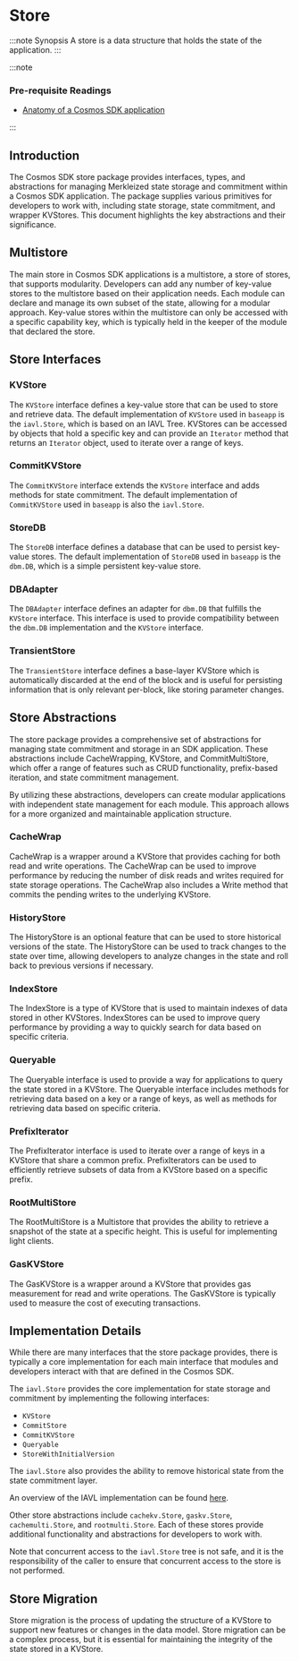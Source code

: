 

# Store

:::note Synopsis
A store is a data structure that holds the state of the application.
:::

:::note

### Pre-requisite Readings

* [Anatomy of a Cosmos SDK application](../high-level-concepts/00-overview-app.md)

:::

## Introduction

The Cosmos SDK store package provides interfaces, types, and abstractions for managing Merkleized state storage and commitment within a Cosmos SDK application. The package supplies various primitives for developers to work with, including state storage, state commitment, and wrapper KVStores. This document highlights the key abstractions and their significance.

## Multistore

The main store in Cosmos SDK applications is a multistore, a store of stores, that supports modularity. Developers can add any number of key-value stores to the multistore based on their application needs. Each module can declare and manage its own subset of the state, allowing for a modular approach. Key-value stores within the multistore can only be accessed with a specific capability key, which is typically held in the keeper of the module that declared the store.

## Store Interfaces

### KVStore

The `KVStore` interface defines a key-value store that can be used to store and retrieve data. The default implementation of `KVStore` used in `baseapp` is the `iavl.Store`, which is based on an IAVL Tree. KVStores can be accessed by objects that hold a specific key and can provide an `Iterator` method that returns an `Iterator` object, used to iterate over a range of keys.

### CommitKVStore

The `CommitKVStore` interface extends the `KVStore` interface and adds methods for state commitment. The default implementation of `CommitKVStore` used in `baseapp` is also the `iavl.Store`.

### StoreDB

The `StoreDB` interface defines a database that can be used to persist key-value stores. The default implementation of `StoreDB` used in `baseapp` is the `dbm.DB`, which is a simple persistent key-value store.

### DBAdapter

The `DBAdapter` interface defines an adapter for `dbm.DB` that fulfills the `KVStore` interface. This interface is used to provide compatibility between the `dbm.DB` implementation and the `KVStore` interface.

### TransientStore

The `TransientStore` interface defines a base-layer KVStore which is automatically discarded at the end of the block and is useful for persisting information that is only relevant per-block, like storing parameter changes.

## Store Abstractions

The store package provides a comprehensive set of abstractions for managing state commitment and storage in an SDK application. These abstractions include CacheWrapping, KVStore, and CommitMultiStore, which offer a range of features such as CRUD functionality, prefix-based iteration, and state commitment management.

By utilizing these abstractions, developers can create modular applications with independent state management for each module. This approach allows for a more organized and maintainable application structure.

### CacheWrap

CacheWrap is a wrapper around a KVStore that provides caching for both read and write operations. The CacheWrap can be used to improve performance by reducing the number of disk reads and writes required for state storage operations. The CacheWrap also includes a Write method that commits the pending writes to the underlying KVStore.

### HistoryStore

The HistoryStore is an optional feature that can be used to store historical versions of the state. The HistoryStore can be used to track changes to the state over time, allowing developers to analyze changes in the state and roll back to previous versions if necessary.

### IndexStore

The IndexStore is a type of KVStore that is used to maintain indexes of data stored in other KVStores. IndexStores can be used to improve query performance by providing a way to quickly search for data based on specific criteria.

### Queryable

The Queryable interface is used to provide a way for applications to query the state stored in a KVStore. The Queryable interface includes methods for retrieving data based on a key or a range of keys, as well as methods for retrieving data based on specific criteria.

### PrefixIterator

The PrefixIterator interface is used to iterate over a range of keys in a KVStore that share a common prefix. PrefixIterators can be used to efficiently retrieve subsets of data from a KVStore based on a specific prefix.

### RootMultiStore

The RootMultiStore is a Multistore that provides the ability to retrieve a snapshot of the state at a specific height. This is useful for implementing light clients.

### GasKVStore

The GasKVStore is a wrapper around a KVStore that provides gas measurement for read and write operations. The GasKVStore is typically used to measure the cost of executing transactions.

## Implementation Details

While there are many interfaces that the store package provides, there is typically a core implementation for each main interface that modules and developers interact with that are defined in the Cosmos SDK.

The `iavl.Store` provides the core implementation for state storage and commitment by implementing the following interfaces:

-   `KVStore`
-   `CommitStore`
-   `CommitKVStore`
-   `Queryable`
-   `StoreWithInitialVersion`

The `iavl.Store` also provides the ability to remove historical state from the state commitment layer.

An overview of the IAVL implementation can be found [here](https://github.com/cosmos/iavl/blob/master/docs/overview.md).

Other store abstractions include `cachekv.Store`, `gaskv.Store`, `cachemulti.Store`, and `rootmulti.Store`. Each of these stores provide additional functionality and abstractions for developers to work with.

Note that concurrent access to the `iavl.Store` tree is not safe, and it is the responsibility of the caller to ensure that concurrent access to the store is not performed.

## Store Migration

Store migration is the process of updating the structure of a KVStore to support new features or changes in the data model. Store migration can be a complex process, but it is essential for maintaining the integrity of the state stored in a KVStore.
